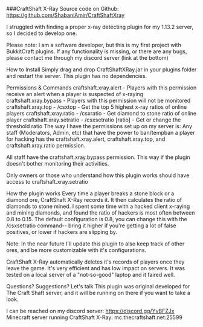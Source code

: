 ###CraftShaft X-Ray
Source code on Github: https://github.com/ShabaniAmir/CraftShaftXray

I struggled with finding a proper x-ray detecting plugin for my 1.13.2 server, so I decided to develop one.

Please note: I am a software developer, but this is my first project with BukkitCraft plugins. If any functionality is missing, or there are any bugs, please contact me through my discord server (link at the bottom)

How to Install
Simply drag and drop CraftShaftXRay.jar in your plugins folder and restart the server.
This plugin has no dependencies.

Permissions & Commands
craftshaft.xray.alert - Players with this permission receive an alert when a player is suspected of x-raying
craftshaft.xray.bypass - Players with this permission will not be monitored
craftshaft.xray.top - /csxtop - Get the top 5 highest x-ray ratios of online players
craftshaft.xray.ratio - /csxratio <player> - Get diamond to stone ratio of online player
craftshaft.xray.setratio - /csxsetratio [ratio] - Get or change the threshold ratio
The way I have the permissions set up on my server is:
Any staff (Moderators, Admin, etc) that have the power to ban/tempban a player for hacking has the craftshaft.xray.alert, craftshaft.xray.top, and craftshaft.xray.ratio permission.

All staff have the craftshaft.xray.bypass permission. This way if the plugin doesn't bother monitoring their activities.

Only owners or those who understand how this plugin works should have access to craftshaft.xray.setratio


How the plugin works
Every time a player breaks a stone block or a diamond ore, CraftShaft X-Ray records it. It then calculates the ratio of diamonds to stone mined. I spent some time with a hacked client x-raying and mining diamonds, and found the ratio of hackers is most often between 0.8 to 0.15. The default configuration is 0.8, you can change this with the /csxsetratio command-- bring it higher if you're getting a lot of false positives, or lower if hackers are slipping by.

Note: In the near future I'll update this plugin to also keep track of other ores, and be more customizable with it's configurations.

CraftShaft X-Ray automatically deletes it's records of players once they leave the game. It's very efficient and has low impact on servers. It was tested on a local server of a "not-so-good" laptop and it faired well.



Questions? Suggestions? Let's talk
This plugin was original developed for The Craft Shaft server, and it will be running on there if you want to take a look.

I can be reached on my discord server: https://discord.gg/YvBFZJx
Minecraft server running CraftShaft X-Ray: mc.thecraftshaft.net:25599

